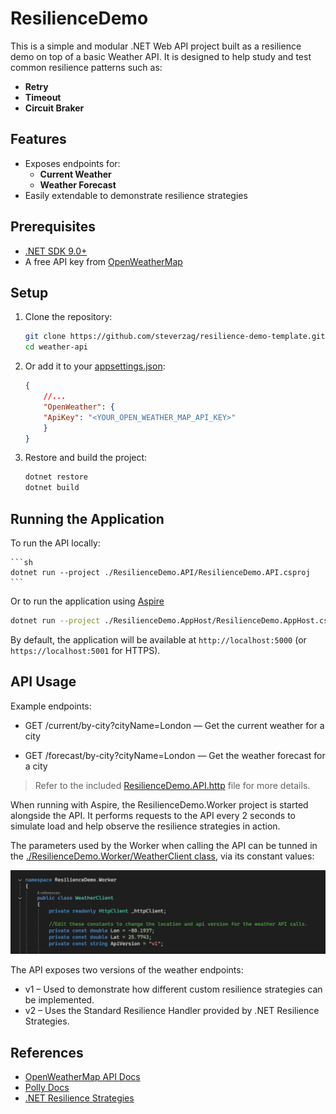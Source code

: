 # ResilienceDemo

This is a simple and modular .NET Web API project built as a resilience demo on top of a basic Weather API. It is designed to help study and test common resilience patterns such as:

 - **Retry**
 - **Timeout**
 - **Circuit Braker**

## Features

- Exposes endpoints for:
  - **Current Weather**
  - **Weather Forecast**
- Easily extendable to demonstrate resilience strategies

## Prerequisites

- [.NET SDK 9.0+](https://dotnet.microsoft.com/download/dotnet/9.0)
- A free API key from [OpenWeatherMap](https://openweathermap.org/)

## Setup

1. Clone the repository:
   ```sh
   git clone https://github.com/steverzag/resilience-demo-template.git
   cd weather-api
   ```
2. Or add it to your [appsettings.json](ResilienceDemo.API/appsettings.json):
    ```json
    {
        //...
        "OpenWeather": {
        "ApiKey": "<YOUR_OPEN_WEATHER_MAP_API_KEY>"
        }   
    }
    ```

3. Restore and build the project:

    ```sh
    dotnet restore
    dotnet build
    ```

## Running the Application
To run the API locally:

    ```sh
    dotnet run --project ./ResilienceDemo.API/ResilienceDemo.API.csproj
    ```

Or to run the application using [Aspire](https://learn.microsoft.com/en-us/dotnet/aspire/get-started/aspire-overview)

   ```sh
   dotnet run --project ./ResilienceDemo.AppHost/ResilienceDemo.AppHost.csproj
   ```

By default, the application will be available at `http://localhost:5000` (or `https://localhost:5001` for HTTPS).

## API Usage
Example endpoints:

 - GET /current/by-city?cityName=London — Get the current weather for a city

 - GET /forecast/by-city?cityName=London — Get the weather forecast for a city

 > Refer to the included [ResilienceDemo.API.http](ResilienceDemo.API/ResilienceDemo.API.http) file for more details.

When running with Aspire, the ResilienceDemo.Worker project is started alongside the API. It performs requests to the API every 2 seconds to simulate load and help observe the resilience strategies in action.

The parameters used by the Worker when calling the API can be tunned in the [./ResilienceDemo.Worker/WeatherClient class](ResilienceDemo.Worker/WeatherClient.cs), via its constant values:

![Worker weather client's constants](https://github.com/steverzag/docs-assets/blob/main/images/resilience-demo-worker-weather-client-consts.png)

The API exposes two versions of the weather endpoints:

 - v1 – Used to demonstrate how different custom resilience strategies can be implemented.
 - v2 – Uses the Standard Resilience Handler provided by .NET Resilience Strategies.

## References
 - [OpenWeatherMap API Docs](https://openweathermap.org/api)
 - [Polly Docs](https://www.pollydocs.org/index.html)
 - [.NET Resilience Strategies](https://learn.microsoft.com/en-us/dotnet/core/resilience/?tabs=dotnet-cli)





